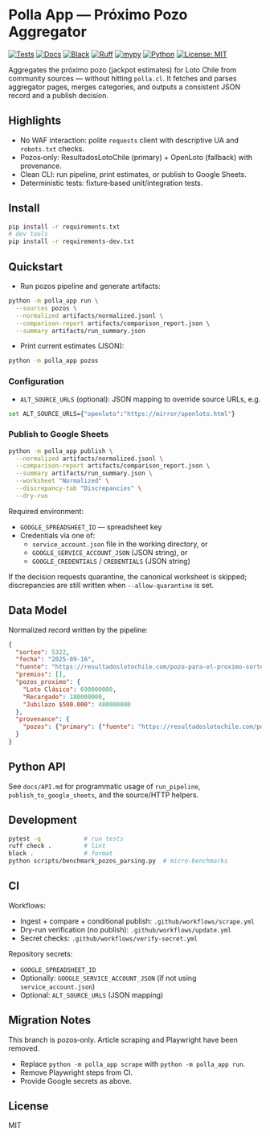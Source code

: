 # Polla App — Próximo Pozo Aggregator

[![Tests](https://github.com/cortega26/polla/actions/workflows/tests.yml/badge.svg)](https://github.com/cortega26/polla/actions/workflows/tests.yml)
[![Docs](https://github.com/cortega26/polla/actions/workflows/docs.yml/badge.svg)](https://github.com/cortega26/polla/actions/workflows/docs.yml)
[![Black](https://img.shields.io/badge/code%20style-black-000000.svg)](https://github.com/psf/black)
[![Ruff](https://img.shields.io/badge/lint-ruff-46a2f1.svg)](https://github.com/astral-sh/ruff)
[![mypy](https://img.shields.io/badge/types-mypy-2A6DB2.svg)](https://github.com/python/mypy)
[![Python](https://img.shields.io/badge/python-3.10%2B-blue.svg)](https://www.python.org/)
[![License: MIT](https://img.shields.io/badge/license-MIT-green.svg)](license.md)

Aggregates the próximo pozo (jackpot estimates) for Loto Chile from community sources — without hitting `polla.cl`. It fetches and parses aggregator pages, merges categories, and outputs a consistent JSON record and a publish decision.

## Highlights

- No WAF interaction: polite `requests` client with descriptive UA and `robots.txt` checks.
- Pozos‑only: ResultadosLotoChile (primary) + OpenLoto (fallback) with provenance.
- Clean CLI: run pipeline, print estimates, or publish to Google Sheets.
- Deterministic tests: fixture‑based unit/integration tests.

## Install

```bash
pip install -r requirements.txt
# dev tools
pip install -r requirements-dev.txt
```

## Quickstart

- Run pozos pipeline and generate artifacts:

```bash
python -m polla_app run \
  --sources pozos \
  --normalized artifacts/normalized.jsonl \
  --comparison-report artifacts/comparison_report.json \
  --summary artifacts/run_summary.json
```

- Print current estimates (JSON):

```bash
python -m polla_app pozos
```

### Configuration

- `ALT_SOURCE_URLS` (optional): JSON mapping to override source URLs, e.g.

```bash
set ALT_SOURCE_URLS={"openloto":"https://mirror/openloto.html"}
```

### Publish to Google Sheets

```bash
python -m polla_app publish \
  --normalized artifacts/normalized.jsonl \
  --comparison-report artifacts/comparison_report.json \
  --summary artifacts/run_summary.json \
  --worksheet "Normalized" \
  --discrepancy-tab "Discrepancies" \
  --dry-run
```

Required environment:
- `GOOGLE_SPREADSHEET_ID` — spreadsheet key
- Credentials via one of:
  - `service_account.json` file in the working directory, or
  - `GOOGLE_SERVICE_ACCOUNT_JSON` (JSON string), or
  - `GOOGLE_CREDENTIALS` / `CREDENTIALS` (JSON string)

If the decision requests quarantine, the canonical worksheet is skipped; discrepancies are still written when `--allow-quarantine` is set.

## Data Model

Normalized record written by the pipeline:

```json
{
  "sorteo": 5322,
  "fecha": "2025-09-16",
  "fuente": "https://resultadoslotochile.com/pozo-para-el-proximo-sorteo/",
  "premios": [],
  "pozos_proximo": {
    "Loto Clásico": 690000000,
    "Recargado": 180000000,
    "Jubilazo $500.000": 480000000
  },
  "provenance": {
    "pozos": {"primary": {"fuente": "https://resultadoslotochile.com/pozo-para-el-proximo-sorteo/"}}
  }
}
```

## Python API

See `docs/API.md` for programmatic usage of `run_pipeline`, `publish_to_google_sheets`, and the source/HTTP helpers.

## Development

```bash
pytest -q            # run tests
ruff check .         # lint
black .              # format
python scripts/benchmark_pozos_parsing.py  # micro-benchmarks
```

## CI

Workflows:
- Ingest + compare + conditional publish: `.github/workflows/scrape.yml`
- Dry-run verification (no publish): `.github/workflows/update.yml`
- Secret checks: `.github/workflows/verify-secret.yml`

Repository secrets:
- `GOOGLE_SPREADSHEET_ID`
- Optionally: `GOOGLE_SERVICE_ACCOUNT_JSON` (if not using `service_account.json`)
- Optional: `ALT_SOURCE_URLS` (JSON mapping)

## Migration Notes

This branch is pozos‑only. Article scraping and Playwright have been removed.

- Replace `python -m polla_app scrape` with `python -m polla_app run`.
- Remove Playwright steps from CI.
- Provide Google secrets as above.

## License

MIT
